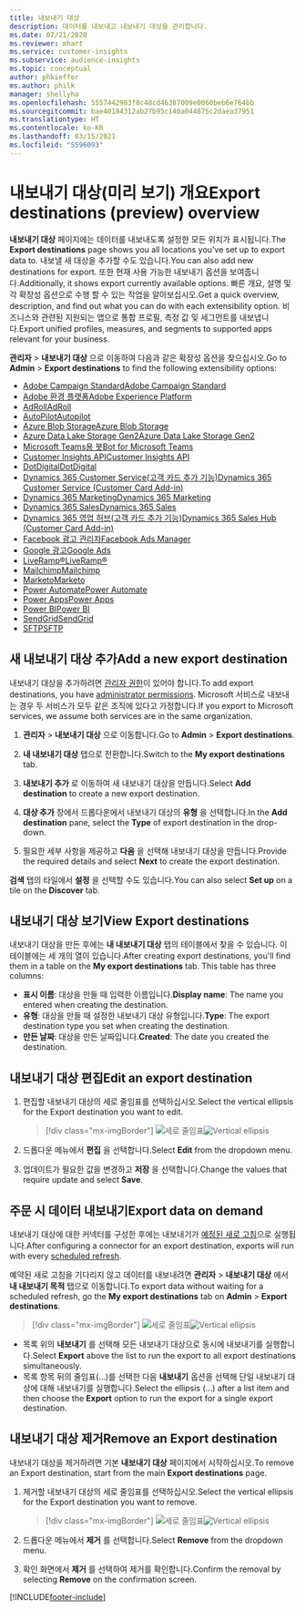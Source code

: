 ```yaml
---
title: 내보내기 대상
description: 데이터를 내보내고 내보내기 대상을 관리합니다.
ms.date: 07/21/2020
ms.reviewer: mhart
ms.service: customer-insights
ms.subservice: audience-insights
ms.topic: conceptual
author: phkieffer
ms.author: philk
manager: shellyha
ms.openlocfilehash: 5557442983f8c48cd46387009e0060beb6e764bb
ms.sourcegitcommit: bae40184312ab27b95c140a044875c2daea37951
ms.translationtype: HT
ms.contentlocale: ko-KR
ms.lasthandoff: 03/15/2021
ms.locfileid: "5596093"
---
```

# <a name="export-destinations-preview-overview"></a><span data-ttu-id="c2130-103">내보내기 대상(미리 보기) 개요</span><span class="sxs-lookup"><span data-stu-id="c2130-103">Export destinations (preview) overview</span></span>

<span data-ttu-id="c2130-104">**내보내기 대상** 페이지에는 데이터를 내보내도록 설정한 모든 위치가 표시됩니다.</span><span class="sxs-lookup"><span data-stu-id="c2130-104">The **Export destinations** page shows you all locations you've set up to export data to.</span></span> <span data-ttu-id="c2130-105">내보낼 새 대상을 추가할 수도 있습니다.</span><span class="sxs-lookup"><span data-stu-id="c2130-105">You can also add new destinations for export.</span></span> <span data-ttu-id="c2130-106">또한 현재 사용 가능한 내보내기 옵션을 보여줍니다.</span><span class="sxs-lookup"><span data-stu-id="c2130-106">Additionally, it shows export currently available options.</span></span> <span data-ttu-id="c2130-107">빠른 개요, 설명 및 각 확장성 옵션으로 수행 할 수 있는 작업을 알아보십시오.</span><span class="sxs-lookup"><span data-stu-id="c2130-107">Get a quick overview, description, and find out what you can do with each extensibility option.</span></span> <span data-ttu-id="c2130-108">비즈니스와 관련된 지원되는 앱으로 통합 프로필, 측정 값 및 세그먼트를 내보냅니다.</span><span class="sxs-lookup"><span data-stu-id="c2130-108">Export unified profiles, measures, and segments to supported apps relevant for your business.</span></span>

<span data-ttu-id="c2130-109">**관리자** > **내보내기 대상** 으로 이동하여 다음과 같은 확장성 옵션을 찾으십시오.</span><span class="sxs-lookup"><span data-stu-id="c2130-109">Go to **Admin** > **Export destinations** to find the following extensibility options:</span></span>

- [<span data-ttu-id="c2130-110">Adobe Campaign Standard</span><span class="sxs-lookup"><span data-stu-id="c2130-110">Adobe Campaign Standard</span></span>](export-adobe-campaign-standard.md)
- [<span data-ttu-id="c2130-111">Adobe 환경 플랫폼</span><span class="sxs-lookup"><span data-stu-id="c2130-111">Adobe Experience Platform</span></span>](export-adobe-experience-platform.md)
- [<span data-ttu-id="c2130-112">AdRoll</span><span class="sxs-lookup"><span data-stu-id="c2130-112">AdRoll</span></span>](export-adroll.md)
- [<span data-ttu-id="c2130-113">AutoPilot</span><span class="sxs-lookup"><span data-stu-id="c2130-113">Autopilot</span></span>](export-autopilot.md)
- [<span data-ttu-id="c2130-114">Azure Blob Storage</span><span class="sxs-lookup"><span data-stu-id="c2130-114">Azure Blob Storage</span></span>](export-azure-blob-storage.md)
- [<span data-ttu-id="c2130-115">Azure Data Lake Storage Gen2</span><span class="sxs-lookup"><span data-stu-id="c2130-115">Azure Data Lake Storage Gen2</span></span>](export-azure-data-lake-storage-gen2.md)
- [<span data-ttu-id="c2130-116">Microsoft Teams용 봇</span><span class="sxs-lookup"><span data-stu-id="c2130-116">Bot for Microsoft Teams</span></span>](export-teams-bot.md)
- [<span data-ttu-id="c2130-117">Customer Insights API</span><span class="sxs-lookup"><span data-stu-id="c2130-117">Customer Insights API</span></span>](apis.md)
- [<span data-ttu-id="c2130-118">DotDigital</span><span class="sxs-lookup"><span data-stu-id="c2130-118">DotDigital</span></span>](export-dotdigital.md)
- [<span data-ttu-id="c2130-119">Dynamics 365 Customer Service(고객 카드 추가 기능)</span><span class="sxs-lookup"><span data-stu-id="c2130-119">Dynamics 365 Customer Service (Customer Card Add-in)</span></span>](customer-card-add-in.md)
- [<span data-ttu-id="c2130-120">Dynamics 365 Marketing</span><span class="sxs-lookup"><span data-stu-id="c2130-120">Dynamics 365 Marketing</span></span>](export-dynamics365-marketing.md)
- [<span data-ttu-id="c2130-121">Dynamics 365 Sales</span><span class="sxs-lookup"><span data-stu-id="c2130-121">Dynamics 365 Sales</span></span>](export-dynamics365-sales.md)
- [<span data-ttu-id="c2130-122">Dynamics 365 영업 허브(고객 카드 추가 기능)</span><span class="sxs-lookup"><span data-stu-id="c2130-122">Dynamics 365 Sales Hub (Customer Card Add-in)</span></span>](customer-card-add-in.md)
- [<span data-ttu-id="c2130-123">Facebook 광고 관리자</span><span class="sxs-lookup"><span data-stu-id="c2130-123">Facebook Ads Manager</span></span>](export-facebook.md)
- [<span data-ttu-id="c2130-124">Google 광고</span><span class="sxs-lookup"><span data-stu-id="c2130-124">Google Ads</span></span>](export-google-ads.md)
- [<span data-ttu-id="c2130-125">LiveRamp&reg;</span><span class="sxs-lookup"><span data-stu-id="c2130-125">LiveRamp&reg;</span></span>](export-liveramp.md)
- [<span data-ttu-id="c2130-126">Mailchimp</span><span class="sxs-lookup"><span data-stu-id="c2130-126">Mailchimp</span></span>](export-mailchimp.md)
- [<span data-ttu-id="c2130-127">Marketo</span><span class="sxs-lookup"><span data-stu-id="c2130-127">Marketo</span></span>](export-marketo.md)
- [<span data-ttu-id="c2130-128">Power Automate</span><span class="sxs-lookup"><span data-stu-id="c2130-128">Power Automate</span></span>](export-power-automate.md)
- [<span data-ttu-id="c2130-129">Power Apps</span><span class="sxs-lookup"><span data-stu-id="c2130-129">Power Apps</span></span>](export-power-apps.md)
- [<span data-ttu-id="c2130-130">Power BI</span><span class="sxs-lookup"><span data-stu-id="c2130-130">Power BI</span></span>](export-power-bi.md)
- [<span data-ttu-id="c2130-131">SendGrid</span><span class="sxs-lookup"><span data-stu-id="c2130-131">SendGrid</span></span>](export-sendgrid.md)
- [<span data-ttu-id="c2130-132">SFTP</span><span class="sxs-lookup"><span data-stu-id="c2130-132">SFTP</span></span>](export-sftp.md)

## <a name="add-a-new-export-destination"></a><span data-ttu-id="c2130-133">새 내보내기 대상 추가</span><span class="sxs-lookup"><span data-stu-id="c2130-133">Add a new export destination</span></span>

<span data-ttu-id="c2130-134">내보내기 대상을 추가하려면 [관리자 권한](permissions.md)이 있어야 합니다.</span><span class="sxs-lookup"><span data-stu-id="c2130-134">To add export destinations, you have [administrator permissions](permissions.md).</span></span> <span data-ttu-id="c2130-135">Microsoft 서비스로 내보내는 경우 두 서비스가 모두 같은 조직에 있다고 가정합니다.</span><span class="sxs-lookup"><span data-stu-id="c2130-135">If you export to Microsoft services, we assume both services are in the same organization.</span></span>

1. <span data-ttu-id="c2130-136">**관리자** > **내보내기 대상** 으로 이동합니다.</span><span class="sxs-lookup"><span data-stu-id="c2130-136">Go to **Admin** > **Export destinations**.</span></span>

1. <span data-ttu-id="c2130-137">**내 내보내기 대상** 탭으로 전환합니다.</span><span class="sxs-lookup"><span data-stu-id="c2130-137">Switch to the **My export destinations** tab.</span></span>

1. <span data-ttu-id="c2130-138">**내보내기 추가** 로 이동하여 새 내보내기 대상을 만듭니다.</span><span class="sxs-lookup"><span data-stu-id="c2130-138">Select **Add destination** to create a new export destination.</span></span>

1. <span data-ttu-id="c2130-139">**대상 추가** 창에서 드롭다운에서 내보내기 대상의 **유형** 을 선택합니다.</span><span class="sxs-lookup"><span data-stu-id="c2130-139">In the **Add destination** pane, select the **Type** of export destination in the drop-down.</span></span>

1. <span data-ttu-id="c2130-140">필요한 세부 사항을 제공하고 **다음** 을 선택해 내보내기 대상을 만듭니다.</span><span class="sxs-lookup"><span data-stu-id="c2130-140">Provide the required details and select **Next** to create the export destination.</span></span>

<span data-ttu-id="c2130-141">**검색** 탭의 타일에서 **설정** 을 선택할 수도 있습니다.</span><span class="sxs-lookup"><span data-stu-id="c2130-141">You can also select **Set up** on a tile on the **Discover** tab.</span></span>

## <a name="view-export-destinations"></a><span data-ttu-id="c2130-142">내보내기 대상 보기</span><span class="sxs-lookup"><span data-stu-id="c2130-142">View Export destinations</span></span>

<span data-ttu-id="c2130-143">내보내기 대상을 만든 후에는 **내 내보내기 대상** 탭의 테이블에서 찾을 수 있습니다. 이 테이블에는 세 개의 열이 있습니다.</span><span class="sxs-lookup"><span data-stu-id="c2130-143">After creating export destinations, you'll find them in a table on the **My export destinations** tab. This table has three columns:</span></span>

- <span data-ttu-id="c2130-144">**표시 이름**: 대상을 만들 때 입력한 이름입니다.</span><span class="sxs-lookup"><span data-stu-id="c2130-144">**Display name**: The name you entered when creating the destination.</span></span>
- <span data-ttu-id="c2130-145">**유형**: 대상을 만들 때 설정한 내보내기 대상 유형입니다.</span><span class="sxs-lookup"><span data-stu-id="c2130-145">**Type**: The export destination type you set when creating the destination.</span></span>
- <span data-ttu-id="c2130-146">**만든 날짜**: 대상을 만든 날짜입니다.</span><span class="sxs-lookup"><span data-stu-id="c2130-146">**Created**: The date you created the destination.</span></span>

## <a name="edit-an-export-destination"></a><span data-ttu-id="c2130-147">내보내기 대상 편집</span><span class="sxs-lookup"><span data-stu-id="c2130-147">Edit an export destination</span></span>

1. <span data-ttu-id="c2130-148">편집할 내보내기 대상의 세로 줄임표를 선택하십시오.</span><span class="sxs-lookup"><span data-stu-id="c2130-148">Select the vertical ellipsis for the Export destination you want to edit.</span></span>

   > [!div class="mx-imgBorder"]
   > <span data-ttu-id="c2130-149">![세로 줄임표](media/export-destinations-page-ellipsis.png "세로 줄임표")</span><span class="sxs-lookup"><span data-stu-id="c2130-149">![Vertical ellipsis](media/export-destinations-page-ellipsis.png "Vertical ellipsis")</span></span>

1. <span data-ttu-id="c2130-150">드롭다운 메뉴에서 **편집** 을 선택합니다.</span><span class="sxs-lookup"><span data-stu-id="c2130-150">Select **Edit** from the dropdown menu.</span></span>

1. <span data-ttu-id="c2130-151">업데이트가 필요한 값을 변경하고 **저장** 을 선택합니다.</span><span class="sxs-lookup"><span data-stu-id="c2130-151">Change the values that require update and select **Save**.</span></span>

## <a name="export-data-on-demand"></a><span data-ttu-id="c2130-152">주문 시 데이터 내보내기</span><span class="sxs-lookup"><span data-stu-id="c2130-152">Export data on demand</span></span>

<span data-ttu-id="c2130-153">내보내기 대상에 대한 커넥터를 구성한 후에는 내보내기가 [예정된 새로 고침](system.md#schedule-tab)으로 실행됩니다.</span><span class="sxs-lookup"><span data-stu-id="c2130-153">After configuring a connector for an export destination, exports will run with every [scheduled refresh](system.md#schedule-tab).</span></span>

<span data-ttu-id="c2130-154">예약된 새로 고침을 기다리지 않고 데이터를 내보내려면 **관리자** > **내보내기 대상** 에서 **내 내보내기 목적** 탭으로 이동합니다.</span><span class="sxs-lookup"><span data-stu-id="c2130-154">To export data without waiting for a scheduled refresh, go the **My export destinations** tab on **Admin** > **Export destinations**.</span></span>

> [!div class="mx-imgBorder"]
> <span data-ttu-id="c2130-155">![세로 줄임표](media/export-destinations-page-ellipsis.png "세로 줄임표")</span><span class="sxs-lookup"><span data-stu-id="c2130-155">![Vertical ellipsis](media/export-destinations-page-ellipsis.png "Vertical ellipsis")</span></span>

- <span data-ttu-id="c2130-156">목록 위의 **내보내기** 를 선택해 모든 내보내기 대상으로 동시에 내보내기를 실행합니다.</span><span class="sxs-lookup"><span data-stu-id="c2130-156">Select **Export** above the list to run the export to all export destinations simultaneously.</span></span>
- <span data-ttu-id="c2130-157">목록 항목 뒤의 줄임표(...)를 선택한 다음 **내보내기** 옵션을 선택해 단일 내보내기 대상에 대해 내보내기를 실행합니다.</span><span class="sxs-lookup"><span data-stu-id="c2130-157">Select the ellipsis (...) after a list item and then choose the **Export** option to run the export for a single export destination.</span></span>

## <a name="remove-an-export-destination"></a><span data-ttu-id="c2130-158">내보내기 대상 제거</span><span class="sxs-lookup"><span data-stu-id="c2130-158">Remove an Export destination</span></span>

<span data-ttu-id="c2130-159">내보내기 대상을 제거하려면 기본 **내보내기 대상** 페이지에서 시작하십시오.</span><span class="sxs-lookup"><span data-stu-id="c2130-159">To remove an Export destination, start from the main **Export destinations** page.</span></span>

1. <span data-ttu-id="c2130-160">제거할 내보내기 대상의 세로 줄임표를 선택하십시오.</span><span class="sxs-lookup"><span data-stu-id="c2130-160">Select the vertical ellipsis for the Export destination you want to remove.</span></span>

   > [!div class="mx-imgBorder"]
   > <span data-ttu-id="c2130-161">![세로 줄임표](media/export-destinations-page-ellipsis.png "세로 줄임표")</span><span class="sxs-lookup"><span data-stu-id="c2130-161">![Vertical ellipsis](media/export-destinations-page-ellipsis.png "Vertical ellipsis")</span></span>

2. <span data-ttu-id="c2130-162">드롭다운 메뉴에서 **제거** 를 선택합니다.</span><span class="sxs-lookup"><span data-stu-id="c2130-162">Select **Remove** from the dropdown menu.</span></span>

3. <span data-ttu-id="c2130-163">확인 화면에서 **제거** 를 선택하여 제거를 확인합니다.</span><span class="sxs-lookup"><span data-stu-id="c2130-163">Confirm the removal by selecting **Remove** on the confirmation screen.</span></span>


[!INCLUDE[footer-include](../includes/footer-banner.md)]